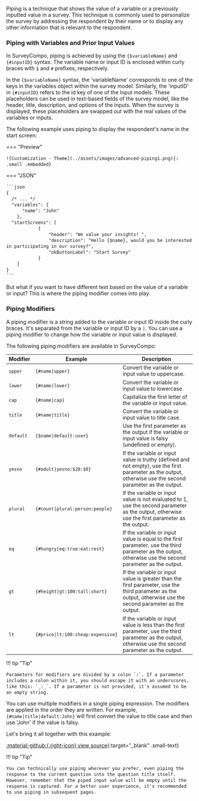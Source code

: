 Piping is a technique that shows the value of a variable or a previously inputted value in a survey. This technique is commonly used to personalize the survey by addressing the respondent by their name or to display any other information that is relevant to the respondent.

### Piping with Variables and Prior Input Values

In SurveyCompo, piping is achieved by using the `{$variableName}` and `{#inputID}` syntax. The variable name or input ID is enclosed within curly braces with `$` and `#` prefixes, respectively.

In the `{$variableName}` syntax, the 'variableName' corresponds to one of the keys in the variables object within the survey model. Similarly, the 'inputID' in `{#inputID}` refers to the id key of one of the Input models. These placeholders can be used in text-based fields of the survey model, like the header, title, description, and options of the inputs. When the survey is displayed, these placeholders are swapped out with the real values of the variables or inputs.

The following example uses piping to display the respondent's name in the start screen:

=== "Preview"

    ![Customization - Theme](../assets/images/advanced-piping1.png){: .small .embedded}

=== "JSON"

    ```json
    {
      /* ... */
      "variables": {
    	  "name": "John"
    	},
      "startScreens": [
    			{
    				"header": "We value your insights! ",
    				"description": "Hello {$name}, would you be interested in participating in our survey?",
    				"okButtonLabel": "Start Survey"
    			}
    	]
    }
    ```

But what if you want to have different text based on the value of a variable or input? This is where the piping modifier comes into play.

### Piping Modifiers

A piping modifier is a string added to the variable or input ID inside the curly braces. It's separated from the variable or input ID by a `|`. You can use a piping modifier to change how the variable or input value is displayed.

The following piping modifiers are available in SurveyCompo:

| Modifier  | Example                                               | Description                                                                                                                                                  |
| --------- | ----------------------------------------------------- | ------------------------------------------------------------------------------------------------------------------------------------------------------------ |
| `upper`   | <code>{#name&#124;upper}</code>                       | Convert the variable or input value to uppercase.                                                                                                            |
| `lower`   | <code>{#name&#124;lower}</code>                       | Convert the variable or input value to lowercase.                                                                                                            |
| `cap`     | <code>{#name&#124;cap}</code>                         | Capitalize the first letter of the variable or input value.                                                                                                  |
| `title`   | <code>{#name&#124;title}</code>                       | Convert the variable or input value to title case.                                                                                                           |
| `default` | <code>{$name&#124;default:user}</code>                | Use the first parameter as the output if the variable or input value is falsy (undefined or empty).                                                          |
| `yesno`   | <code>{#adult&#124;yesno:&#36;20:&#36;0}</code>       | If the variable or input value is truthy (defined and not empty), use the first parameter as the output, otherwise use the second parameter as the output.   |
| `plural`  | <code>{#count&#124;plural&#58;person:people}</code>   | If the variable or input value is not evaluated to 1, use the second parameter as the output, otherwise use the first parameter as the output.               |
| `eq`      | <code>{#hungry&#124;eq:true:eat:rest}</code>          | If the variable or input value is equal to the first parameter, use the third parameter as the output, otherwise use the second parameter as the output.     |
| `gt`      | <code>{#height&#124;gt&#58;100:tall:short}</code>     | If the variable or input value is greater than the first parameter, use the third parameter as the output, otherwise use the second parameter as the output. |
| `lt`      | <code>{#price&#124;lt&#58;100:cheap:expensive}</code> | If the variable or input value is less than the first parameter, use the third parameter as the output, otherwise use the second parameter as the output.    |

!!! tip "Tip"

    Parameters for modifiers are divided by a colon `:`. If a parameter includes a colon within it, you should escape it with an underscores, like this: `_:_`. If a parameter is not provided, it's assumed to be an empty string.

You can use multiple modifiers in a single piping expression. The modifiers are applied in the order they are written. For example, `{#name|title|default:John}` will first convert the value to title case and then use 'John' if the value is falsy.

Let's bring it all together with this example:

<div class="survey-demo">
	<survey-compo
		src="https://surveycompo.github.io/examples/examples/piping/source.json"
		data-endpoint="null"
	/>
</div>

[:material-github:{.right-icon} view source](https://github.com/SurveyCompo/examples/tree/main/examples/piping){:target="\_blank" .small-text}

!!! tip "Tip"

    You can technically use piping wherever you prefer, even piping the response to the current question into the question title itself. However, remember that the piped input value will be empty until the response is captured. For a better user experience, it's recommended to use piping in subsequent pages.
